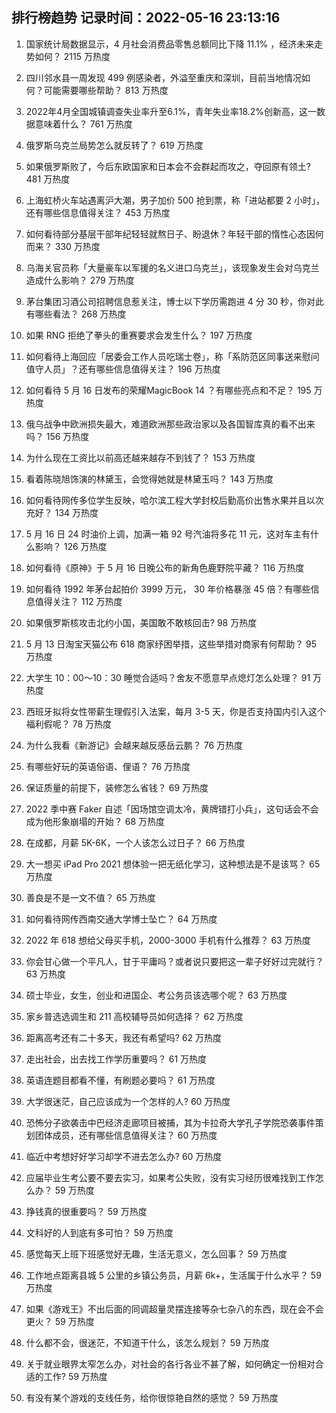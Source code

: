 
## 排行榜趋势 记录时间：2022-05-16 23:13:16
  
  1. 国家统计局数据显示，4 月社会消费品零售总额同比下降 11.1% ，经济未来走势如何？ 2115 万热度
    
  2. 四川邻水县一周发现 499 例感染者，外溢至重庆和深圳，目前当地情况如何？可能需要哪些帮助？ 813 万热度
    
  3. 2022年4月全国城镇调查失业率升至6.1%，青年失业率18.2%创新高，这一数据意味着什么？ 761 万热度
    
  4. 俄罗斯乌克兰局势怎么就反转了？ 619 万热度
    
  5. 如果俄罗斯败了，今后东欧国家和日本会不会群起而攻之，夺回原有领土? 481 万热度
    
  6. 上海虹桥火车站遇离沪大潮，男子加价 500 抢到票，称「进站都要 2 小时」，还有哪些信息值得关注？ 453 万热度
    
  7. 如何看待部分基层干部年纪轻轻就熬日子、盼退休？年轻干部的惰性心态因何而来？ 330 万热度
    
  8. 乌海关官员称「大量豪车以军援的名义进口乌克兰」，该现象发生会对乌克兰造成什么影响？ 279 万热度
    
  9. 茅台集团习酒公司招聘信息惹关注，博士以下学历需跑进 4 分 30 秒，你对此有哪些看法？ 268 万热度
    
  10. 如果 RNG 拒绝了拳头的重赛要求会发生什么？ 197 万热度
    
  11. 如何看待上海回应「居委会工作人员吃瑞士卷」，称「系防范区同事送来慰问值守人员」？还有哪些信息值得关注？ 196 万热度
    
  12. 如何看待 5 月 16 日发布的荣耀MagicBook 14 ？有哪些亮点和不足？ 195 万热度
    
  13. 俄乌战争中欧洲损失最大，难道欧洲那些政治家以及各国智库真的看不出来吗？ 156 万热度
    
  14. 为什么现在工资比以前高还越来越存不到钱了？ 153 万热度
    
  15. 看着陈晓旭饰演的林黛玉，会觉得她就是林黛玉吗？ 143 万热度
    
  16. 如何看待网传多位学生反映，哈尔滨工程大学封校后勤高价出售水果并且以次充好？ 134 万热度
    
  17. 5 月 16 日 24 时油价上调，加满一箱 92 号汽油将多花 11 元，这对车主有什么影响？ 126 万热度
    
  18. 如何看待《原神》于 5 月 16 日晚公布的新角色鹿野院平藏？ 116 万热度
    
  19. 如何看待 1992 年茅台起拍价 3999 万元， 30 年价格暴涨 45 倍？有哪些信息值得关注？ 112 万热度
    
  20. 如果俄罗斯核攻击北约小国，美国敢不敢核回击? 98 万热度
    
  21. 5 月 13 日淘宝天猫公布 618 商家纾困举措，这些举措对商家有何帮助？ 95 万热度
    
  22. 大学生 10：00～10：30 睡觉合适吗？舍友不愿意早点熄灯怎么处理？ 91 万热度
    
  23. 西班牙拟将女性带薪生理假引入法案，每月 3-5 天，你是否支持国内引入这个福利假呢？ 78 万热度
    
  24. 为什么我看《新游记》会越来越反感岳云鹏？ 76 万热度
    
  25. 有哪些好玩的英语俗语、俚语？ 76 万热度
    
  26. 保证质量的前提下，装修怎么省钱？ 69 万热度
    
  27. 2022 季中赛 Faker 自述「因场馆空调太冷，黄牌错打小兵」，这句话会不会成为他形象崩塌的开始？ 68 万热度
    
  28. 在成都，月薪 5K-6K，一个人该怎么过日子？ 66 万热度
    
  29. 大一想买 iPad Pro 2021 想体验一把无纸化学习，这种想法是不是该骂？ 65 万热度
    
  30. 善良是不是一文不值？ 65 万热度
    
  31. 如何看待网传西南交通大学博士坠亡？ 64 万热度
    
  32. 2022 年 618 想给父母买手机，2000-3000 手机有什么推荐？ 63 万热度
    
  33. 你会甘心做一个平凡人，甘于平庸吗？或者说只要把这一辈子好好过完就行？ 63 万热度
    
  34. 硕士毕业，女生，创业和进国企、考公务员该选哪个呢？ 63 万热度
    
  35. 家乡普选选调生和 211 高校辅导员如何选择？ 62 万热度
    
  36. 距离高考还有二十多天，我还有希望吗? 62 万热度
    
  37. 走出社会，出去找工作学历重要吗？ 61 万热度
    
  38. 英语连题目都看不懂，有刷题必要吗？ 61 万热度
    
  39. 大学很迷茫，自己应该成为一个怎样的人? 60 万热度
    
  40. 恐怖分子欲袭击中巴经济走廊项目被捕，其为卡拉奇大学孔子学院恐袭事件策划团体成员，还有哪些信息值得关注？ 60 万热度
    
  41. 临近中考想好好学习却学不进去怎么办? 60 万热度
    
  42. 应届毕业生考公要不要去实习，如果考公失败，没有实习经历很难找到工作怎么办？ 59 万热度
    
  43. 挣钱真的很重要吗？ 59 万热度
    
  44. 文科好的人到底有多可怕？ 59 万热度
    
  45. 感觉每天上班下班感觉好无趣，生活无意义，怎么回事？ 59 万热度
    
  46. 工作地点距离县城 5 公里的乡镇公务员，月薪 6k+，生活属于什么水平？ 59 万热度
    
  47. 如果《游戏王》不出后面的同调超量灵摆连接等杂七杂八的东西，现在会不会更火？ 59 万热度
    
  48. 什么都不会，很迷茫，不知道干什么，该怎么规划？ 59 万热度
    
  49. 关于就业眼界太窄怎么办，对社会的各行各业不甚了解，如何确定一份相对合适的工作? 59 万热度
    
  50. 有没有某个游戏的支线任务，给你很惊艳自然的感觉？ 59 万热度
    